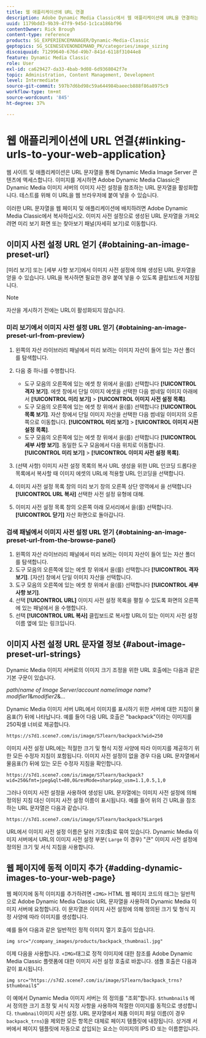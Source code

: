 ```yaml
---
title: 웹 애플리케이션에 URL 연결
description: Adobe Dynamic Media Classic에서 웹 애플리케이션에 URL을 연결하는 방법을 알아봅니다.
uuid: 1179bdd3-9b39-47f9-945d-1c1ca186bf96
contentOwner: Rick Brough
content-type: reference
products: SG_EXPERIENCEMANAGER/Dynamic-Media-Classic
geptopics: SG_SCENESEVENONDEMAND_PK/categories/image_sizing
discoiquuid: 71299640-676d-49b7-841d-6118f31044e8
feature: Dynamic Media Classic
role: User
exl-id: ca629427-da33-4bab-9d08-6d9368042f7e
topic: Administration, Content Management, Development
level: Intermediate
source-git-commit: 597b7d6bd98c59a644984baeecb888f86a8975c9
workflow-type: tm+mt
source-wordcount: '845'
ht-degree: 37%

---
```


# 웹 애플리케이션에 URL 연결{#linking-urls-to-your-web-application}

웹 사이트 및 애플리케이션은 URL 문자열을 통해 Dynamic Media Image Server 콘텐츠에 액세스합니다. 이미지를 게시하면 Adobe Dynamic Media Classic은 Dynamic Media 이미지 서버의 이미지 사전 설정을 참조하는 URL 문자열을 활성화합니다. 테스트를 위해 이 URL을 웹 브라우저에 붙여 넣을 수 있습니다.

이러한 URL 문자열을 웹 페이지 및 애플리케이션에 배치하려면 Adobe Dynamic Media Classic에서 복사하십시오. 이미지 사전 설정으로 생성된 URL 문자열을 가져오려면 미리 보기 화면 또는 찾아보기 패널(자세히 보기)로 이동합니다.

## 이미지 사전 설정 URL 얻기 {#obtaining-an-image-preset-url}

[미리 보기] 또는 [세부 사항 보기]에서 이미지 사전 설정에 의해 생성된 URL 문자열을 얻을 수 있습니다. URL을 복사하면 필요한 경우 붙여 넣을 수 있도록 클립보드에 저장됩니다.

>[!NOTE]
>
>자산을 게시하기 전에는 URL이 활성화되지 않습니다.

### 미리 보기에서 이미지 사전 설정 URL 얻기 {#obtaining-an-image-preset-url-from-preview}

1. 왼쪽의 자산 라이브러리 패널에서 미리 보려는 이미지 자산이 들어 있는 자산 폴더를 탐색합니다.
1. 다음 중 하나를 수행합니다.

   * 도구 모음의 오른쪽에 있는 에셋 창 위에서 을(를) 선택합니다 **[!UICONTROL 격자 보기]**. 에셋 창에서 단일 이미지 에셋을 선택한 다음 썸네일 이미지 아래에서 **[!UICONTROL 미리 보기]** > **[!UICONTROL 이미지 사전 설정 목록]**.
   * 도구 모음의 오른쪽에 있는 에셋 창 위에서 을(를) 선택합니다 **[!UICONTROL 목록 보기]**. 자산 창에서 단일 이미지 자산을 선택한 다음 썸네일 이미지의 오른쪽으로 이동합니다. **[!UICONTROL 미리 보기]** > **[!UICONTROL 이미지 사전 설정 목록]**.
   * 도구 모음의 오른쪽에 있는 에셋 창 위에서 을(를) 선택합니다 **[!UICONTROL 세부 사항 보기]**. 동일한 도구 모음에서 다음 위치로 이동합니다. **[!UICONTROL 미리 보기]** > **[!UICONTROL 이미지 사전 설정 목록]**.

1. (선택 사항) 이미지 사전 설정 목록의 복사 URL 생성을 위한 URL 인코딩 드롭다운 목록에서 복사할 때 이미지 에셋의 URL에 적용할 URL 인코딩을 선택합니다.
1. 이미지 사전 설정 목록 창의 미리 보기 창의 오른쪽 상단 영역에서 을 선택합니다 **[!UICONTROL URL 복사]** 선택한 사전 설정 유형에 대해.
1. 이미지 사전 설정 목록 창의 오른쪽 아래 모서리에서 을(를) 선택합니다. **[!UICONTROL 닫기]** 자산 화면으로 돌아갑니다.

### 검색 패널에서 이미지 사전 설정 URL 얻기 {#obtaining-an-image-preset-url-from-the-browse-panel}

1. 왼쪽의 자산 라이브러리 패널에서 미리 보려는 이미지 자산이 들어 있는 자산 폴더를 탐색합니다.
1. 도구 모음의 오른쪽에 있는 에셋 창 위에서 을(를) 선택합니다 **[!UICONTROL 격자 보기]**. [자산] 창에서 단일 이미지 자산을 선택합니다.
1. 도구 모음의 오른쪽에 있는 에셋 창 위에서 을(를) 선택합니다 **[!UICONTROL 세부 사항 보기]**.
1. 선택 **[!UICONTROL URL]** 이미지 사전 설정 목록을 펼칠 수 있도록 화면의 오른쪽에 있는 패널에서 을 수행합니다.
1. 선택 **[!UICONTROL URL 복사]** 클립보드로 복사할 URL이 있는 이미지 사전 설정 이름 옆에 있는 링크입니다.

## 이미지 사전 설정 URL 문자열 정보 {#about-image-preset-url-strings}

Dynamic Media 이미지 서버로의 이미지 크기 조정을 위한 URL 호출에는 다음과 같은 기본 구문이 있습니다.

*path*/*name of Image Server*/*account name*/*image name*?*modifier1*&amp;*modifier2*&amp;...

Dynamic Media 이미지 서버 URL에서 이미지를 표시하기 위한 서버에 대한 지침이 물음표(?) 뒤에 나타납니다. 예를 들어 다음 URL 호출은 &quot;backpack&quot;이라는 이미지를 250픽셀 너비로 제공합니다.

```as3
https://s7d1.scene7.com/is/image/S7learn/backpack?wid=250
```

이미지 사전 설정 URL에는 적절한 크기 및 형식 지정 사양에 따라 이미지를 제공하기 위한 모든 수정자 지침이 포함됩니다. 이미지 사전 설정이 없을 경우 다음 URL 문자열에서 물음표(?) 뒤에 있는 모든 수정자 지침을 확인합니다.

```as3
https://s7d1.scene7.com/is/image/S7learn/backpack?wid=250&fmt=jpeg&qlt=80,0&resMode=sharp&op_usm=1.1,0.5,1,0
```

그러나 이미지 사전 설정을 사용하여 생성된 URL 문자열에는 이미지 사전 설정에 의해 정의된 지침 대신 이미지 사전 설정 이름이 표시됩니다. 예를 들어 위의 긴 URL을 참조하는 URL 문자열은 다음과 같습니다.

```as3
https://s7d1.scene7.com/is/image/S7learn/backpack?$Large$
```

URL에서 이미지 사전 설정 이름은 달러 기호($)로 묶여 있습니다. Dynamic Media 이미지 서버에서 URL의 이미지 사전 설정 부분( `Large` 이 경우) &quot;큰&quot; 이미지 사전 설정에 정의된 크기 및 서식 지침을 사용합니다.

## 웹 페이지에 동적 이미지 추가 {#adding-dynamic-images-to-your-web-page}

웹 페이지에 동적 이미지를 추가하려면 `<IMG>` HTML 웹 페이지 코드의 태그는 일반적으로 Adobe Dynamic Media Classic URL 문자열을 사용하여 Dynamic Media 이미지 서버에 요청합니다. 이 문자열은 이미지 사전 설정에 의해 정의된 크기 및 형식 지정 사양에 따라 이미지를 생성합니다.

예를 들어 다음과 같은 일반적인 정적 이미지 열기 호출이 있습니다.

```as3
img src="/company_images/products/backpack_thumbnail.jpg"
```

이제 다음을 사용합니다. `<IMG>`태그로 정적 이미지에 대한 참조를 Adobe Dynamic Media Classic 플랫폼에 대한 이미지 사전 설정 호출로 바꿉니다. 샘플 호출은 다음과 같이 표시됩니다.

```as3
img src="https://s7d2.scene7.com/is/image/S7learn/backpack_trns?$thumbnail$”
```

이 예에서 Dynamic Media 이미지 서버는 의 정의를 &quot;조회&quot;합니다. `$thumbnail$` 에서 정의한 크기 조정 및 서식 지정 사항을 사용하여 적절한 이미지를 동적으로 생성합니다. `thumbnail`이미지 사전 설정. URL 문자열에서 제품 이미지 파일 이름(이 경우 `backpack_trns`)을 제외한 모든 항목은 대체로 페이지 템플릿에 내장됩니다. 상거래 서버에서 페이지 템플릿에 자동으로 삽입되는 요소는 이미지의 IPS ID 또는 이름뿐입니다.
